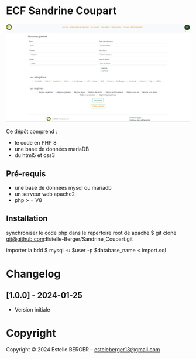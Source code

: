 ECF Sandrine Coupart
==============

![readme.md.png](/assets/images/readme.md.png)

Ce dépôt comprend :
* le code en PHP 8
* une base de données mariaDB 
* du html5 et css3


Pré-requis
----------

* une base de données mysql ou mariadb
* un serveur web apache2
* php > = V8



Installation
------------

synchroniser le code php dans le repertoire root de apache
   $ git clone git@github.com:Estelle-Berger/Sandrine_Coupart.git
   
importer la bdd 
   $ mysql -u $user -p $database_name < import.sql

Changelog
=========

## [1.0.0] - 2024-01-25

- Version initiale
                     

Copyright 
====================


Copyright © 2024 Estelle BERGER – esteleberger13@gmail.com
